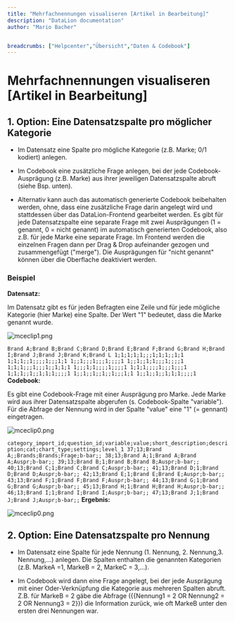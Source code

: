```yaml
---
title: "Mehrfachnennungen visualiseren [Artikel in Bearbeitung]"
description: "DataLion documentation"
author: "Mario Bacher"


breadcrumbs: ["Helpcenter","Übersicht","Daten & Codebook"]
---
```


# Mehrfachnennungen visualiseren [Artikel in Bearbeitung]

## 1\. Option: Eine Datensatzspalte pro möglicher Kategorie

-   Im Datensatz eine Spalte pro mögliche Kategorie (z.B. Marke; 0/1 kodiert) anlegen. 
    
-   Im Codebook eine zusätzliche Frage anlegen, bei der jede Codebook-Ausprägung (z.B. Marke) aus ihrer jeweiligen Datensatzspalte abruft (siehe Bsp. unten).
    
-   Alternativ kann auch das automatisch generierte Codebook beibehalten werden, ohne, dass eine zusätzliche Frage darin angelegt wird und stattdessen über das DataLion-Frontend gearbeitet werden. Es gibt für jede Datensatzspalte eine separate Frage mit zwei Ausprägungen (1 = genannt, 0 = nicht genannt) im automatisch generierten Codebook, also z.B. für jede Marke eine separate Frage. Im Frontend werden die einzelnen Fragen dann per Drag & Drop aufeinander gezogen und zusammengefügt ("merge"). Die Ausprägungen für "nicht genannt" können über die Oberflache deaktiviert werden.
    

### Beispiel

**Datensatz:**

Im Datensatz gibt es für jeden Befragten eine Zeile und für jede mögliche Kategorie (hier Marke) eine Spalte. Der Wert "1" bedeutet, dass die Marke genannt wurde. 

![mceclip1.png](/img/83755123.png)

``
Brand A;Brand B;Brand C;Brand D;Brand E;Brand F;Brand G;Brand H;Brand I;Brand J;Brand J;Brand K;Brand L
1;1;1;1;1;;;1;1;1;;1;1
1;1;1;;1;;;;1;;;1;1
1;;1;;;1;;;1;;;;1
1;;1;;1;1;;;1;;;;1
1;1;1;;;1;;;1;;1;1;1
1;;;1;1;;;;1;;;;1
1;1;1;;;;1;;;1;;;1
1;1;1;;1;;1;1;1;;;;1
1;;1;;1;;1;;1;;;1;1
1;;1;;1;;1;1;1;;;;1
``
**Codebook:** 

Es gibt eine Codebook-Frage mit einer Ausprägung pro Marke. Jede Marke wird aus ihrer Datensatzspalte abgerufen (s. Codebook-Spalte "variable"). Für die Abfrage der Nennung wird in der Spalte "value" eine "1" (= gennant) eingetragen.

![mceclip0.png](/img/83755130.png)

``
category_import_id;question_id;variable;value;short_description;description;cat;chart_type;settings;level_1
37;13;Brand A;;Brands;Brands;Frage;b-bar;;
38;13;Brand A;1;Brand A;Brand A;Auspr;b-bar;;
39;13;Brand B;1;Brand B;Brand B;Auspr;b-bar;;
40;13;Brand C;1;Brand C;Brand C;Auspr;b-bar;;
41;13;Brand D;1;Brand D;Brand D;Auspr;b-bar;;
42;13;Brand E;1;Brand E;Brand E;Auspr;b-bar;;
43;13;Brand F;1;Brand F;Brand F;Auspr;b-bar;;
44;13;Brand G;1;Brand G;Brand G;Auspr;b-bar;;
45;13;Brand H;1;Brand H;Brand H;Auspr;b-bar;;
46;13;Brand I;1;Brand I;Brand I;Auspr;b-bar;;
47;13;Brand J;1;Brand J;Brand J;Auspr;b-bar;;
``
**Ergebnis:**

![mceclip0.png](/img/83755136.png)

## 2\. Option: Eine Datensatzspalte pro Nennung

-   Im Datensatz eine Spalte für jede Nennung (1. Nennung, 2. Nennung,3. Nennung,...) anlegen. Die Spalten enthalten die genannten Kategorien (z.B. MarkeA =1, MarkeB = 2, MarkeC = 3,...).
    
-   Im Codebook wird dann eine Frage angelegt, bei der jede Ausprägung mit einer Oder-Verknüpfung die Kategorie aus mehreren Spalten abruft. Z.B. für MarkeB = 2 gäbe die Abfrage ({{Nennung1 = 2 OR Nennung2 = 2 OR Nennung3 = 2}}) die Information zurück, wie oft MarkeB unter den ersten drei Nennungen war.

